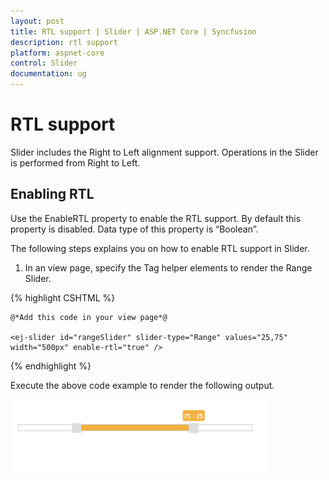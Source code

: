 ```yaml
---
layout: post
title: RTL support | Slider | ASP.NET Core | Syncfusion
description: rtl support
platform: aspnet-core
control: Slider
documentation: ug
---
```


# RTL support

Slider includes the Right to Left alignment support. Operations in the Slider is performed from Right to Left.

## Enabling RTL

Use the EnableRTL property to enable the RTL support. By default this property is disabled. Data type of this property is “Boolean”.

The following steps explains you on how to enable RTL support in Slider.

1. In an view page, specify the Tag helper elements to render the Range Slider.



{% highlight CSHTML %}

    @*Add this code in your view page*@

    <ej-slider id="rangeSlider" slider-type="Range" values="25,75" width="500px" enable-rtl="true" />


{% endhighlight %}


Execute the above code example to render the following output.


![](RTL-support_images/RTL-support_img1.png)



